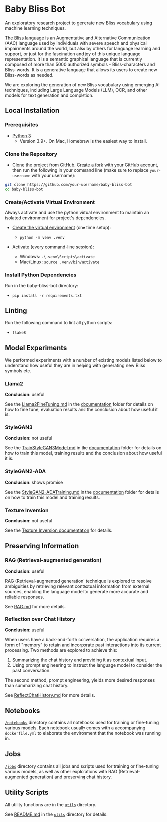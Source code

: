 # Baby Bliss Bot

An exploratory research project to generate new Bliss vocabulary using machine learning techniques.

[The Bliss language](https://www.blissymbolics.org/) is an Augmentative and Alternative Communication (AAC) language
used by individuals with severe speech and physical impairments around the world, but also by others for language
learning and support, or just for the fascination and joy of this unique language representation. It is a semantic
graphical language that is currently composed of more than 5000 authorized symbols - Bliss-characters and Bliss-words.
It is a generative language that allows its users to create new Bliss-words as needed.

We are exploring the generation of new Bliss vocabulary using emerging AI techniques, including Large Language Models
(LLM), OCR, and other models for text generation and completion.

## Local Installation

### Prerequisites

* [Python 3](https://www.python.org/downloads/)
  * Version 3.9+. On Mac, Homebrew is the easiest way to install.

### Clone the Repository

* Clone the project from GitHub. [Create a fork](https://help.github.com/en/github/getting-started-with-github/fork-a-repo)
with your GitHub account, then run the following in your command line (make sure to replace `your-username` with
your username):

```bash
git clone https://github.com/your-username/baby-bliss-bot
cd baby-bliss-bot
```

### Create/Activate Virtual Environment
Always activate and use the python virtual environment to maintain an isolated environment for project's dependencies.

* [Create the virtual environment](https://docs.python.org/3/library/venv.html)
  (one time setup): 
  - `python -m venv .venv` 

* Activate (every command-line session):
  - Windows: `.\.venv\Scripts\activate`
  - Mac/Linux: `source .venv/bin/activate`

### Install Python Dependencies

Run in the baby-bliss-bot directory:
* `pip install -r requirements.txt`

## Linting

Run the following command to lint all python scripts:

* `flake8`

## Model Experiments

We performed experiments with a number of existing models listed below to understand how useful they are in helping
with generating new Bliss symbols etc.

### Llama2

**Conclusion**: useful

See the [Llama2FineTuning.md](./docs/Llama2FineTuning.md) in the [documentation](./docs) folder for details
on how to fine tune, evaluation results and the conclusion about how useful it is.

### StyleGAN3

**Conclusion**: not useful

See the [TrainStyleGAN3Model.md](./docs/TrainStyleGAN3Model.md) in the [documentation](./docs) folder for details
on how to train this model, training results and the conclusion about how useful it is.

### StyleGAN2-ADA

**Conclusion**: shows promise

See the [StyleGAN2-ADATraining.md](./docs/StyleGAN2-ADATraining.md) in the [documentation](./docs) folder for details
on how to train this model and training results.

### Texture Inversion

**Conclusion**: not useful 

See the [Texture Inversion documentation](./notebooks/README.md) for details.

## Preserving Information

### RAG (Retrieval-augmented generation)

**Conclusion**: useful

RAG (Retrieval-augmented generation) technique is explored to resolve ambiguities by retrieving relevant contextual
information from external sources, enabling the language model to generate more accurate and reliable responses.

See [RAG.md](./docs/RAG.md) for more details.

### Reflection over Chat History

**Conclusion**: useful

When users have a back-and-forth conversation, the application requires a form of "memory" to retain and incorporate past interactions into its current processing. Two methods are explored to achieve this:

1. Summarizing the chat history and providing it as contextual input.
2. Using prompt engineering to instruct the language model to consider the past conversation.

The second method, prompt engineering, yields more desired responses than summarizing chat history.

See [ReflectChatHistory.md](./docs/RAG.md) for more details.

## Notebooks

[`/notebooks`](./notebooks/) directory contains all notebooks used for training or fine-tuning various models.
Each notebook usually comes with a accompanying `dockerfile.yml` to elaborate the environment that the notebook was
running in.

## Jobs
[`/jobs`](./jobs/) directory contains all jobs and scripts used for training or fine-tuning various models, as well
as other explorations with RAG (Retrieval-augmented generation) and preserving chat history.

## Utility Scripts

All utility functions are in the [`utils`](./utils) directory. 

See [README.md](./utils/README.md) in the [`utils`](./utils) directory for details.
